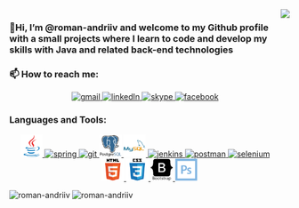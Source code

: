  <img align="right" width="auto" height="230" src="https://user-images.githubusercontent.com/63511356/235300964-351ad8bf-25e9-4c33-a536-fa2f730f2bd5.gif"/> 

<h3 align="left">👋Hi, I’m @roman-andriiv and welcome to my Github profile with a small projects where I learn to code and develop my skills with Java and related back-end technologies</h3>

<h3 align="left">📫 How to reach me:</h3>

<p align="center">
<a href="mailto:roman.andriiv.dev@gmail.com" target="_blank" rel="noreferrer"> 
<img src="https://www.svgrepo.com/show/349379/gmail-old.svg" alt="gmail" width="40" height="40"/> 
</a> 
 
 <a href="https://www.linkedin.com/in/roman-andriiv/" target="_blank" rel="noreferrer"> 
<img src="https://www.svgrepo.com/show/349436/linkedin.svg" alt="linkedIn" width="40" height="40"/> 
</a>
 
<a href="https://join.skype.com/invite/MRfM9105SMBf" target="_blank" rel="noreferrer"> 
<img src="https://www.svgrepo.com/show/349506/skype.svg" alt="skype" width="40" height="40"/> 
</a>
 
  <a href="https://www.facebook.com/r.andriiv" target="_blank" rel="noreferrer"> 
<img src="https://www.svgrepo.com/show/349359/facebook.svg" alt="facebook" width="40" height="40"/> 
</a>

</p>


<h3 align="left">Languages and Tools:</h3>
<p align="center"> 
     <a href="https://www.java.com" target="_blank" rel="noreferrer"> 
    <img src="https://raw.githubusercontent.com/devicons/devicon/master/icons/java/java-original.svg" alt="java" width="40" height="40"/> 
    </a> 
    <a href="https://spring.io/" target="_blank" rel="noreferrer"> 
    <img src="https://www.vectorlogo.zone/logos/springio/springio-icon.svg" alt="spring" width="40" height="40"/> 
    </a> 
     <a href="https://git-scm.com/" target="_blank" rel="noreferrer">
    <img src="https://www.vectorlogo.zone/logos/git-scm/git-scm-icon.svg" alt="git" width="40" height="40"/> 
    </a> 
    <a href="https://www.postgresql.org" target="_blank" rel="noreferrer"> 
    <img src="https://raw.githubusercontent.com/devicons/devicon/master/icons/postgresql/postgresql-original-wordmark.svg" alt="postgresql" width="40" height="40"/>       </a> 
    <a href="https://www.mysql.com/" target="_blank" rel="noreferrer"> 
    <img src="https://raw.githubusercontent.com/devicons/devicon/master/icons/mysql/mysql-original-wordmark.svg" alt="mysql" width="40" height="40"/> 
    </a> 
    <a href="https://www.jenkins.io" target="_blank" rel="noreferrer"> 
    <img src="https://www.vectorlogo.zone/logos/jenkins/jenkins-icon.svg" alt="jenkins" width="40" height="40"/> 
    </a> 
    <a href="https://postman.com" target="_blank" rel="noreferrer"> 
    <img src="https://www.vectorlogo.zone/logos/getpostman/getpostman-icon.svg" alt="postman" width="40" height="40"/> 
    </a>
    <a href="https://www.selenium.dev" target="_blank" rel="noreferrer"> 
    <img src="https://raw.githubusercontent.com/detain/svg-logos/780f25886640cef088af994181646db2f6b1a3f8/svg/selenium-logo.svg" alt="selenium" width="40"                 height="40"/> 
    </a>
    <a href="https://www.w3.org/html/" target="_blank" rel="noreferrer"> 
    <img src="https://raw.githubusercontent.com/devicons/devicon/master/icons/html5/html5-original-wordmark.svg" alt="html5" width="40" height="40"/> 
    </a>
    <a href="https://www.w3schools.com/css/" target="_blank" rel="noreferrer"> 
    <img src="https://raw.githubusercontent.com/devicons/devicon/master/icons/css3/css3-original-wordmark.svg" alt="css3" width="40" height="40"/> 
    </a> 
    <a href="https://getbootstrap.com" target="_blank" rel="noreferrer"> 
    <img src="https://raw.githubusercontent.com/devicons/devicon/master/icons/bootstrap/bootstrap-plain-wordmark.svg" alt="bootstrap" width="40" height="40"/> 
    </a> 
    <a href="https://www.photoshop.com/en" target="_blank" rel="noreferrer"> 
    <img src="https://raw.githubusercontent.com/devicons/devicon/master/icons/photoshop/photoshop-line.svg" alt="photoshop" width="40" height="40"/> 
    </a> 
</p>

<p align = "justify">
<img width="auto" height="190" src="https://github-readme-stats.vercel.app/api/top-langs?username=roman-andriiv&show_icons=true&theme=dracula&locale=en&layout=compact" alt="roman-andriiv" />
<img  width="auto" height="190" src="https://github-readme-stats.vercel.app/api?username=roman-andriiv&show_icons=true&theme=dracula&locale=en" alt="roman-andriiv" />
</p>


